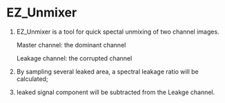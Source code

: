 # EZ_Unmixer

1. EZ_Unmixer is a tool for quick spectal unmixing of two channel images.

      Master channel: the dominant channel
 
      Leakage channel: the corrupted channel

2. By sampling several leaked area, a spectral leakage ratio will be calculated;

3. leaked signal component will be subtracted from the Leakge channel.
